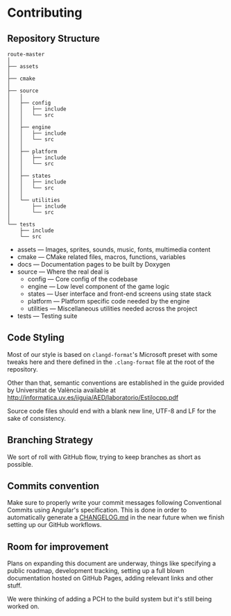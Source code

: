 # Contributing

## Repository Structure

```
route-master
│
├── assets
│
├── cmake
│
├── source
│   │
│   ├── config
│   │   ├── include
│   │   └── src
│   │
│   ├── engine
│   │   ├── include
│   │   └── src
│   │
│   ├── platform
│   │   ├── include
│   │   └── src
│   │
│   ├── states
│   │   ├── include
│   │   └── src
│   │
│   └── utilities
│       ├── include
│       └── src
│   
└── tests
    ├── include
    └── src
```

* assets        — Images, sprites, sounds, music, fonts, multimedia content
* cmake         — CMake related files, macros, functions, variables
* docs          — Documentation pages to be built by Doxygen
* source        — Where the real deal is
    * config    — Core config of the codebase
    * engine    — Low level component of the game logic
    * states    — User interface and front-end screens using state stack
    * platform  — Platform specific code needed by the engine
    * utilities — Miscellaneous utilities needed across the project
* tests         — Testing suite

## Code Styling

Most of our style is based on `clangd-format`'s Microsoft preset with some
tweaks here and there defined in the `.clang-format` file at the root of the
repository.

Other than that, semantic conventions are established in the guide provided by
Universitat de València available at http://informatica.uv.es/iiguia/AED/laboratorio/Estilocpp.pdf

Source code files should end with a blank new line, UTF-8 and LF for the sake of
consistency.

## Branching Strategy

We sort of roll with GitHub flow, trying to keep branches as short as possible.

## Commits convention

Make sure to properly write your commit messages following Conventional Commits
using Angular's specification. This is done in order to automatically generate
a [CHANGELOG.md](CHANGELOG.md) in the near future when we finish setting up our
GitHub workflows.

## Room for improvement

Plans on expanding this document are underway, things like specifying a public
roadmap, development tracking, setting up a full blown documentation hosted on
GitHub Pages, adding relevant links and other stuff.

We were thinking of adding a PCH to the build system but it's still being
worked on.
